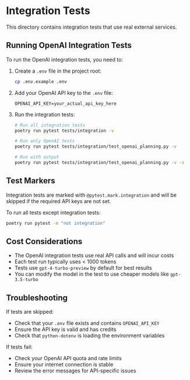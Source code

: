 # Integration Tests

This directory contains integration tests that use real external services.

## Running OpenAI Integration Tests

To run the OpenAI integration tests, you need to:

1. Create a `.env` file in the project root:
   ```bash
   cp .env.example .env
   ```

2. Add your OpenAI API key to the `.env` file:
   ```
   OPENAI_API_KEY=your_actual_api_key_here
   ```

3. Run the integration tests:
   ```bash
   # Run all integration tests
   poetry run pytest tests/integration -v

   # Run only OpenAI tests
   poetry run pytest tests/integration/test_openai_planning.py -v

   # Run with output
   poetry run pytest tests/integration/test_openai_planning.py -v -s
   ```

## Test Markers

Integration tests are marked with `@pytest.mark.integration` and will be skipped if the required API keys are not set.

To run all tests except integration tests:
```bash
poetry run pytest -m "not integration"
```

## Cost Considerations

- The OpenAI integration tests use real API calls and will incur costs
- Each test run typically uses < 1000 tokens
- Tests use `gpt-4-turbo-preview` by default for best results
- You can modify the model in the test to use cheaper models like `gpt-3.5-turbo`

## Troubleshooting

If tests are skipped:
- Check that your `.env` file exists and contains `OPENAI_API_KEY`
- Ensure the API key is valid and has credits
- Check that `python-dotenv` is loading the environment variables

If tests fail:
- Check your OpenAI API quota and rate limits
- Ensure your internet connection is stable
- Review the error messages for API-specific issues